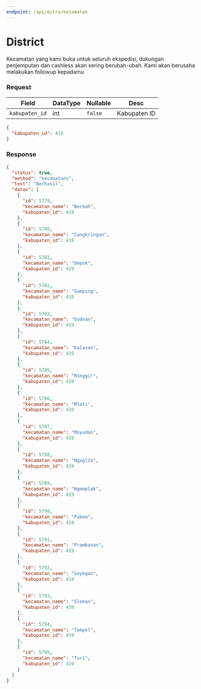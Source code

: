 ```yaml
---
endpoint: /api/mitra/kecamatan
---
```


# District
Kecamatan yang kami buka untuk seluruh ekspedisi, dukungan penjemputan dan cashless akan sering berubah-ubah. Kami akan berusaha melakukan followup kepadamu

### Request
| Field            | DataType | Nullable  | Desc         |
|------------------|----------|-----------|--------------|
| ``kabupaten_id`` | int      | ``false`` | Kabupaten ID |
```json
{
  "kabupaten_id": 419
}
```

### Response
```json
{
  "status": true,
  "method": "kecamatans",
  "text": "Berhasil",
  "datas": [
    {
      "id": 5779,
      "kecamatan_name": "Berbah",
      "kabupaten_id": 419
    },
    {
      "id": 5780,
      "kecamatan_name": "Cangkringan",
      "kabupaten_id": 419
    },
    {
      "id": 5781,
      "kecamatan_name": "Depok",
      "kabupaten_id": 419
    },
    {
      "id": 5782,
      "kecamatan_name": "Gamping",
      "kabupaten_id": 419
    },
    {
      "id": 5783,
      "kecamatan_name": "Godean",
      "kabupaten_id": 419
    },
    {
      "id": 5784,
      "kecamatan_name": "Kalasan",
      "kabupaten_id": 419
    },
    {
      "id": 5785,
      "kecamatan_name": "Minggir",
      "kabupaten_id": 419
    },
    {
      "id": 5786,
      "kecamatan_name": "Mlati",
      "kabupaten_id": 419
    },
    {
      "id": 5787,
      "kecamatan_name": "Moyudan",
      "kabupaten_id": 419
    },
    {
      "id": 5788,
      "kecamatan_name": "Ngaglik",
      "kabupaten_id": 419
    },
    {
      "id": 5789,
      "kecamatan_name": "Ngemplak",
      "kabupaten_id": 419
    },
    {
      "id": 5790,
      "kecamatan_name": "Pakem",
      "kabupaten_id": 419
    },
    {
      "id": 5791,
      "kecamatan_name": "Prambanan",
      "kabupaten_id": 419
    },
    {
      "id": 5792,
      "kecamatan_name": "Seyegan",
      "kabupaten_id": 419
    },
    {
      "id": 5793,
      "kecamatan_name": "Sleman",
      "kabupaten_id": 419
    },
    {
      "id": 5794,
      "kecamatan_name": "Tempel",
      "kabupaten_id": 419
    },
    {
      "id": 5795,
      "kecamatan_name": "Turi",
      "kabupaten_id": 419
    }
  ]
}
```
